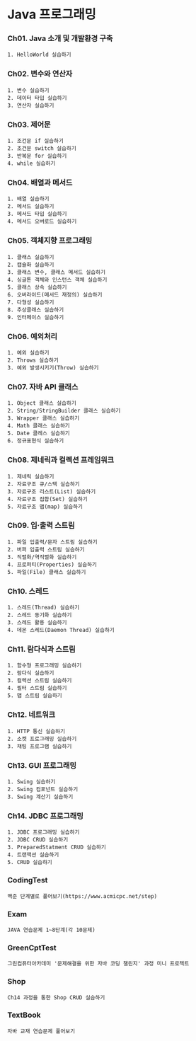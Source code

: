 # Java 프로그래밍
### Ch01. Java 소개 및 개발환경 구축
    1. HelloWorld 실습하기
### Ch02. 변수와 연산자
    1. 변수 실습하기
    2. 데이터 타입 실습하기
    3. 연산자 실습하기
### Ch03. 제어문
    1. 조건문 if 실습하기
    2. 조건문 switch 실습하기
    3. 반복문 for 실습하기
    4. while 실습하기
### Ch04. 배열과 메서드
    1. 배열 실습하기
    2. 메서드 실습하기
    3. 메서드 타입 실습하기
    4. 메서드 오버로드 실습하기
### Ch05. 객체지향 프로그래밍
    1. 클래스 실습하기
    2. 캡슐화 실습하기
    3. 클래스 변수, 클래스 메서드 실습하기
    4. 싱글톤 객체와 인스턴스 객체 실습하기
    5. 클래스 상속 실습하기
    6. 오버라이드(메서드 재정의) 실습하기
    7. 다형성 실습하기
    8. 추상클래스 실습하기
    9. 인터페이스 실습하기
### Ch06. 예외처리
    1. 예외 실습하기
    2. Throws 실습하기
    3. 예외 발생시키기(Throw) 실습하기
### Ch07. 자바 API 클래스
    1. Object 클래스 실습하기
    2. String/StringBuilder 클래스 실습하기
    3. Wrapper 클래스 실습하기
    4. Math 클래스 실습하기
    5. Date 클레스 실습하기
    6. 정규표현식 실습하기
### Ch08. 제네릭과 컬렉션 프레임워크
    1. 제네릭 실습하기
    2. 자료구조 큐/스택 실습하기
    3. 자료구조 리스트(List) 실습하기
    4. 자료구조 집합(Set) 실습하기
    5. 자료구조 맵(map) 실습하기
### Ch09. 입·출력 스트림
    1. 파일 입출력/문자 스트림 실습하기
    2. 버퍼 입출력 스트림 실습하기
    3. 직렬화/역직렬화 실습하기
    4. 프로퍼티(Properties) 실습하기
    5. 파일(File) 클래스 실습하기
### Ch10. 스레드
    1. 스레드(Thread) 실습하기
    2. 스레드 동기화 실습하기
    3. 스레드 활용 실습하기
    4. 데몬 스레드(Daemon Thread) 실습하기
### Ch11. 람다식과 스트림
    1. 함수형 프로그래밍 실습하기
    2. 람다식 실습하기
    3. 컬렉션 스트림 실습하기
    4. 필터 스트림 실습하기
    5. 맵 스트림 실습하기
### Ch12. 네트워크
    1. HTTP 통신 실습하기
    2. 소켓 프로그래밍 실습하기
    3. 채팅 프로그램 실습하기
### Ch13. GUI 프로그래밍
    1. Swing 실습하기
    2. Swing 컴포넌트 실습하기
    3. Swing 계산기 실습하기
### Ch14. JDBC 프로그래밍
    1. JDBC 프로그래밍 실습하기
    2. JDBC CRUD 실습하기
    3. PreparedStatment CRUD 실습하기
    4. 트랜잭션 실습하기
    5. CRUD 실습하기 
### CodingTest
    백준 단계별로 풀어보기(https://www.acmicpc.net/step)
### Exam
    JAVA 연습문제 1~8단계(각 10문제)
### GreenCptTest
    그린컴퓨터아카데미 '문제해결을 위한 자바 코딩 챌린지' 과정 미니 프로젝트
### Shop
    Ch14 과정을 통한 Shop CRUD 실습하기
### TextBook
    자바 교재 연습문제 풀어보기


